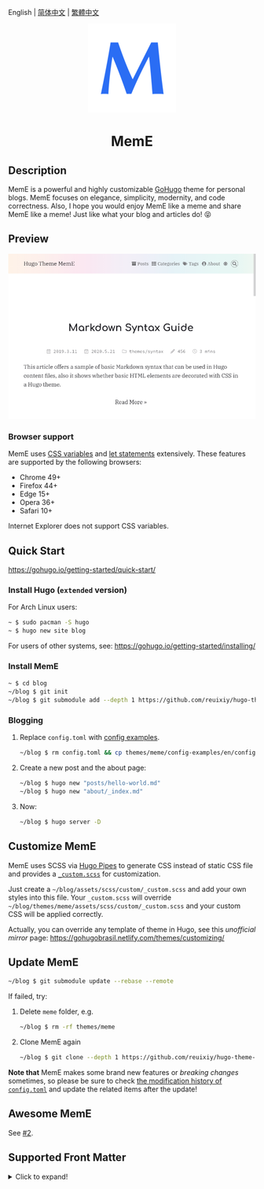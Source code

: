 English |
[简体中文](https://github.com/reuixiy/hugo-theme-meme/blob/master/README.zh-cn.md) |
[繁體中文](https://github.com/reuixiy/hugo-theme-meme/blob/master/README.zh-tw.md)

<div align="center"><img src="https://raw.githubusercontent.com/reuixiy/hugo-theme-meme/master/static/icons/apple-touch-icon.png" /></div>

# <div align="center">MemE</div>

## Description

MemE is a powerful and highly customizable [GoHugo](https://github.com/gohugoio/hugo) theme for personal blogs. MemE focuses on elegance, simplicity, modernity, and code correctness. Also, I hope you would enjoy MemE like a meme and share MemE like a meme! Just like what your blog and articles do! 😝

## Preview

[![tn.png](https://raw.githubusercontent.com/reuixiy/hugo-theme-meme/master/images/tn.png)](https://io-oi.me/hugo-theme-meme/)

### Browser support

MemE uses [CSS variables](https://developer.mozilla.org/en-US/docs/Web/CSS/Using_CSS_custom_properties) and [let statements](https://developer.mozilla.org/en-US/docs/Web/JavaScript/Reference/Statements/let) extensively. These features are supported by the following browsers:

- Chrome 49+
- Firefox 44+
- Edge 15+
- Opera 36+
- Safari 10+

Internet Explorer does not support CSS variables.

## Quick Start

https://gohugo.io/getting-started/quick-start/

### Install Hugo (`extended` version)

For Arch Linux users:

```sh
~ $ sudo pacman -S hugo
~ $ hugo new site blog
```

For users of other systems, see: https://gohugo.io/getting-started/installing/

### Install MemE

```sh
~ $ cd blog
~/blog $ git init
~/blog $ git submodule add --depth 1 https://github.com/reuixiy/hugo-theme-meme.git themes/meme
```

### Blogging

1. Replace `config.toml` with [config examples](https://github.com/reuixiy/hugo-theme-meme/blob/master/config-examples/en/config.toml).

   ```sh
   ~/blog $ rm config.toml && cp themes/meme/config-examples/en/config.toml config.toml
   ```

2. Create a new post and the about page:

   ```sh
   ~/blog $ hugo new "posts/hello-world.md"
   ~/blog $ hugo new "about/_index.md"
   ```

3. Now:

   ```sh
   ~/blog $ hugo server -D
   ```

## Customize MemE

MemE uses SCSS via [Hugo Pipes](https://gohugo.io/hugo-pipes/introduction/) to generate CSS instead of static CSS file and provides a [`_custom.scss`](https://github.com/reuixiy/hugo-theme-meme/blob/master/assets/scss/custom/_custom.scss) for customization.

Just create a `~/blog/assets/scss/custom/_custom.scss` and add your own styles into this file. Your `_custom.scss` will override `~/blog/themes/meme/assets/scss/custom/_custom.scss` and your custom CSS will be applied correctly.

Actually, you can override any template of theme in Hugo, see this _unofficial mirror_ page: https://gohugobrasil.netlify.com/themes/customizing/

## Update MemE

```sh
~/blog $ git submodule update --rebase --remote
```

If failed, try:

1. Delete `meme` folder, e.g.

   ```sh
   ~/blog $ rm -rf themes/meme
   ```

2. Clone MemE again

   ```sh
   ~/blog $ git clone --depth 1 https://github.com/reuixiy/hugo-theme-meme.git themes/meme
   ```

**Note that** MemE makes some brand new features or _breaking changes_ sometimes, so please be sure to check [the modification history of `config.toml`](https://github.com/reuixiy/hugo-theme-meme/commits/master/config-examples) and update the related items after the update!

## Awesome MemE

See [#2](https://github.com/reuixiy/hugo-theme-meme/issues/2).

## Supported Front Matter

<details>
  <summary>Click to expand!</summary>

| Name                                        | Description                                                                                              | Notes                                                                        |
| ------------------------------------------- | -------------------------------------------------------------------------------------------------------- | ---------------------------------------------------------------------------- |
| title                                       | \*                                                                                                       | string                                                                       |
| linkTitle                                   | \*                                                                                                       | string                                                                       |
| subtitle                                    | displayed below the title                                                                                | string, Markdown supported                                                   |
| date                                        | \*                                                                                                       | string                                                                       |
| lastmod                                     | \*                                                                                                       | string                                                                       |
| publishDate                                 | \*                                                                                                       | string                                                                       |
| expiryDate                                  | \*                                                                                                       | string                                                                       |
| `<taxonomies>` eg: categories, tags, series | \*                                                                                                       | array                                                                        |
| description                                 | \*                                                                                                       | string, Markdown supported                                                   |
| summary                                     | \*                                                                                                       | string, Markdown supported                                                   |
| images                                      | \*                                                                                                       | array                                                                        |
| slug                                        | \*                                                                                                       | string                                                                       |
| url                                         | \*                                                                                                       | string                                                                       |
| draft                                       | \*                                                                                                       | boolean                                                                      |
| isCJKLanguage                               | \*                                                                                                       | boolean                                                                      |
| weight                                      | \*                                                                                                       | integer                                                                      |
| type                                        | \*                                                                                                       | string, if equal to "poetry", will use a special layout for it               |
| layout                                      | \*                                                                                                       | string                                                                       |
| outputs                                     | \*                                                                                                       | array                                                                        |
| aliases                                     | \*                                                                                                       | array                                                                        |
| markup                                      | \*                                                                                                       | string                                                                       |
| hideInHomepage                              | hide this post in homepage posts list                                                                    | boolean, valid for "posts" homepage with `enableHideInHomepage` enabled      |
| languageCode                                | add `lang` attribute with this value to `<article>`                                                      | string                                                                       |
| meta                                        | set `false` to disable post-meta                                                                         | boolean, override `enablePostMeta` in `config.toml`                          |
| displayPublishedDate                        | display published date in post-meta                                                                      | boolean, override `displayPublishedDate` in `config.toml`                    |
| displayModifiedDate                         | display modified date in post-meta                                                                       | boolean, override `displayModifiedDate` in `config.toml`                     |
| displayExpiryDate                           | display expiry date in post-meta                                                                         | boolean, override `displayExpiryDate` in `config.toml`                       |
| displayCategory                             | display category in post-meta                                                                            | boolean, override `displayCategory` in `config.toml`                         |
| displayWordCount                            | display word count in post-meta                                                                          | boolean, override `displayWordCount` in `config.toml`                        |
| displayReadingTime                          | display reading time in post-meta                                                                        | boolean, override `displayReadingTime` in `config.toml`                      |
| displayBusuanziPagePV                       | display page views in post-meta                                                                          | boolean, override `displayBusuanziPagePV` in `config.toml`                   |
| toc                                         | display TOC                                                                                              | boolean, override `enableTOC` in `config.toml`                               |
| tocNum                                      | display TOC number                                                                                       | boolean, override `displayTOCNum` in `config.toml`                           |
| anchor                                      | enable headings anchor                                                                                   | boolean, override `enableHeadingsAnchor` in `config.toml`                    |
| displayCopyright                            | display post-copyright                                                                                   | boolean, override `displayPostCopyright` in `config.toml`                    |
| badge                                       | display updated-badge                                                                                    | boolean, override `displayUpdatedBadge` in `config.toml`                     |
| gitinfo                                     | display post-gitinfo                                                                                     | boolean, override `displayPostGitInfo` in `config.toml`                      |
| share                                       | display post-share                                                                                       | boolean, override `displayPostShare` in `config.toml`                        |
| related                                     | display related-posts                                                                                    | boolean, override `displayRelatedPosts` in `config.toml`                     |
| katex                                       | add KaTeX support                                                                                        | boolean, override `enableKaTeX` in `config.toml`                             |
| mathjax                                     | add MathJax support                                                                                      | boolean, override `enableMathJax` in `config.toml`                           |
| mermaid                                     | add Mermaid support                                                                                      | boolean, override `enableMermaid` in `config.toml`                           |
| comments                                    | set `false` to disable comments in mainSections or set `true` to enable comments in non-mainSections     | boolean                                                                      |
| smallCaps                                   | small caps?                                                                                              | boolean, override `enableSmallCaps` in `config.toml`                         |
| dropCap                                     | drop cap?                                                                                                | boolean, override `enableDropCap` in `config.toml`                           |
| dropCapAfterHr                              | drop cap after every horizontal rule tag?                                                                | boolean, override `enableDropCapAfterHr` in `config.toml`                    |
| deleteHrBeforeDropCap                       | delete horizontal rule tag before drop cap?                                                              | boolean, override `deleteHrBeforeDropCap` in `config.toml`                   |
| indent                                      | indent instead of margin?                                                                                | boolean, override `paragraphStyle` in `config.toml`                          |
| indentFirstParagraph                        | indent the first paragraph?                                                                              | boolean, override `indentFirstParagraph` in `config.toml`                    |
| align                                       | normal, justify, center                                                                                  | string, if equal to "normal", will override `enableJustify` in `config.toml` |
| original                                    | original? You can add the following 8 terms if you set `false`. The `author` is required, other optional | boolean, override `original` in `config.toml`                                |
| author                                      | author of original post                                                                                  | string                                                                       |
| link                                        | link of original post                                                                                    | string, URL                                                                  |
| copyright                                   | license of the post                                                                                      | string, Markdown supported                                                   |
| website                                     | author’s website                                                                                         | string                                                                       |
| email                                       | author’s email                                                                                           | string                                                                       |
| motto                                       | author’s description                                                                                     | string                                                                       |
| avatar                                      | author’s avatar                                                                                          | string, URL                                                                  |
| twitter                                     | author’s twitter id                                                                                      | string                                                                       |
| disqus_url                                  | \*                                                                                                       | string, if not set, will use `Permalink` as default                          |
| disqus_identifier                           | \*                                                                                                       | string, if not set, will use `RelPermalink` as default                       |
| disqus_title                                | \*                                                                                                       | string, if not set, will use `Title` as default                              |

\*: see https://gohugo.io/content-management/front-matter/  
 and https://gohugo.io/templates/internal/#configure-disqus

</details>

